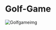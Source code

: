 # Golf-Game

![Golfgameimg](https://user-images.githubusercontent.com/47909174/79631338-b1b7a680-8193-11ea-99d0-e9a6f9ea8b30.png)
